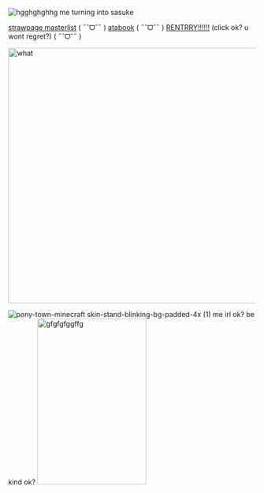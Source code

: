 ![hgghghghhg](https://github.com/user-attachments/assets/3fb9353d-8750-4b63-998b-b89ac8eea907)
me turning into sasuke

[strawpage masterlist](https://clownywowny.straw.page/) ( ˶ˆᗜˆ˵ )‎‎‎‎ [atabook](https://uchiha.atabook.org) ( ˶ˆᗜˆ˵ ) [RENTRRY!!!!!!](https://rentry.co/bodyflicker) (click ok? u wont regret?) ( ˶ˆᗜˆ˵ )

<img width="640" height="518" alt="what" src="https://github.com/user-attachments/assets/bd70fc22-d683-4fd3-9c2a-4ecfb29d4b40" />

![pony-town-minecraft skin-stand-blinking-bg-padded-4x (1)](https://github.com/user-attachments/assets/4138801b-d08b-486b-b0dd-fe267b896bca) me irl ok? be kind ok? <img width="221" height="337" alt="gfgfgfggffg" src="https://github.com/user-attachments/assets/34e17e63-613c-4901-82bb-7087ff54ed9d" />


